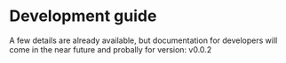# Development guide
A few details are already available, but documentation for developers will come in the near future and probally for version: v0.0.2

